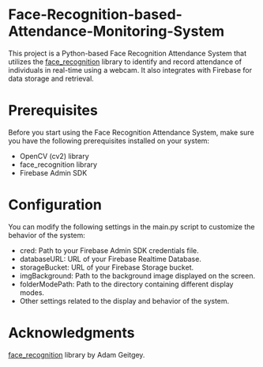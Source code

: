 # Face-Recognition-based-Attendance-Monitoring-System

This project is a Python-based Face Recognition Attendance System that utilizes the [face_recognition](https://github.com/ageitgey/face_recognition) library to identify and record attendance of individuals in real-time using a webcam. It also integrates with Firebase for data storage and retrieval.

# Prerequisites
Before you start using the Face Recognition Attendance System, make sure you have the following prerequisites installed on your system:

- OpenCV (cv2) library
- face_recognition library
- Firebase Admin SDK

# Configuration
You can modify the following settings in the main.py script to customize the behavior of the system:

- cred: Path to your Firebase Admin SDK credentials file.
- databaseURL: URL of your Firebase Realtime Database.
- storageBucket: URL of your Firebase Storage bucket.
- imgBackground: Path to the background image displayed on the screen.
- folderModePath: Path to the directory containing different display modes.
- Other settings related to the display and behavior of the system.

# Acknowledgments
[face_recognition](https://github.com/ageitgey/face_recognition) library by Adam Geitgey.


